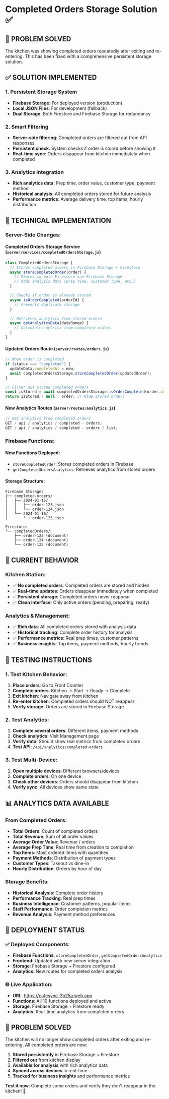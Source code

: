 # Completed Orders Storage Solution ✅

## 🎯 **PROBLEM SOLVED**

The kitchen was showing completed orders repeatedly after exiting and re-entering. This has been fixed with a comprehensive persistent storage solution.

## ✅ **SOLUTION IMPLEMENTED**

### **1. Persistent Storage System**

- **Firebase Storage**: For deployed version (production)
- **Local JSON Files**: For development (fallback)
- **Dual Storage**: Both Firestore and Firebase Storage for redundancy

### **2. Smart Filtering**

- **Server-side filtering**: Completed orders are filtered out from API responses
- **Persistent check**: System checks if order is stored before showing it
- **Real-time sync**: Orders disappear from kitchen immediately when completed

### **3. Analytics Integration**

- **Rich analytics data**: Prep time, order value, customer type, payment method
- **Historical analysis**: All completed orders stored for future analysis
- **Performance metrics**: Average delivery time, top items, hourly distribution

## 🔧 **TECHNICAL IMPLEMENTATION**

### **Server-Side Changes:**

#### **Completed Orders Storage Service** (`server/services/completedOrdersStorage.js`)

```javascript
class CompletedOrdersStorage {
  // Stores completed orders in Firebase Storage + Firestore
  async storeCompletedOrder(order) {
    // Stores in both Firestore and Firebase Storage
    // Adds analysis data (prep time, customer type, etc.)
  }

  // Checks if order is already stored
  async isOrderCompleted(orderId) {
    // Prevents duplicate storage
  }

  // Retrieves analytics from stored orders
  async getAnalyticsData(dateRange) {
    // Calculates metrics from completed orders
  }
}
```

#### **Updated Orders Route** (`server/routes/orders.js`)

```javascript
// When order is completed
if (status === "completed") {
  updateData.completedAt = now;
  await completedOrdersStorage.storeCompletedOrder(updatedOrder);
}

// Filter out stored completed orders
const isStored = await completedOrdersStorage.isOrderCompleted(order.id);
return isStored ? null : order; // Hide stored orders
```

#### **New Analytics Routes** (`server/routes/analytics.js`)

```javascript
// Get analytics from completed orders
GET / api / analytics / completed - orders;
GET / api / analytics / completed - orders / list;
```

### **Firebase Functions:**

#### **New Functions Deployed:**

- `storeCompletedOrder`: Stores completed orders in Firebase
- `getCompletedOrdersAnalytics`: Retrieves analytics from stored orders

#### **Storage Structure:**

```
Firebase Storage:
├── completed-orders/
│   ├── 2024-01-15/
│   │   ├── order-123.json
│   │   └── order-124.json
│   └── 2024-01-16/
│       └── order-125.json

Firestore:
└── completedOrders/
    ├── order-123 (document)
    ├── order-124 (document)
    └── order-125 (document)
```

## 🎯 **CURRENT BEHAVIOR**

### **Kitchen Station:**

- ✅ **No completed orders**: Completed orders are stored and hidden
- ✅ **Real-time updates**: Orders disappear immediately when completed
- ✅ **Persistent storage**: Completed orders never reappear
- ✅ **Clean interface**: Only active orders (pending, preparing, ready)

### **Analytics & Management:**

- ✅ **Rich data**: All completed orders stored with analysis data
- ✅ **Historical tracking**: Complete order history for analysis
- ✅ **Performance metrics**: Real prep times, customer patterns
- ✅ **Business insights**: Top items, payment methods, hourly trends

## 🧪 **TESTING INSTRUCTIONS**

### **1. Test Kitchen Behavior:**

1. **Place orders**: Go to Front Counter
2. **Complete orders**: Kitchen → Start → Ready → Complete
3. **Exit kitchen**: Navigate away from kitchen
4. **Re-enter kitchen**: Completed orders should NOT reappear
5. **Verify storage**: Orders are stored in Firebase Storage

### **2. Test Analytics:**

1. **Complete several orders**: Different items, payment methods
2. **Check analytics**: Visit Management page
3. **Verify data**: Should show real metrics from completed orders
4. **Test API**: `/api/analytics/completed-orders`

### **3. Test Multi-Device:**

1. **Open multiple devices**: Different browsers/devices
2. **Complete orders**: On one device
3. **Check other devices**: Orders should disappear from kitchen
4. **Verify sync**: All devices show same state

## 📊 **ANALYTICS DATA AVAILABLE**

### **From Completed Orders:**

- **Total Orders**: Count of completed orders
- **Total Revenue**: Sum of all order values
- **Average Order Value**: Revenue / orders
- **Average Prep Time**: Real time from creation to completion
- **Top Items**: Most ordered items with quantities
- **Payment Methods**: Distribution of payment types
- **Customer Types**: Takeout vs dine-in
- **Hourly Distribution**: Orders by hour of day

### **Storage Benefits:**

- **Historical Analysis**: Complete order history
- **Performance Tracking**: Real prep times
- **Business Intelligence**: Customer patterns, popular items
- **Staff Performance**: Order completion metrics
- **Revenue Analysis**: Payment method preferences

## 🚀 **DEPLOYMENT STATUS**

### **✅ Deployed Components:**

- **Firebase Functions**: `storeCompletedOrder`, `getCompletedOrdersAnalytics`
- **Frontend**: Updated with new server integration
- **Storage**: Firebase Storage + Firestore configured
- **Analytics**: New routes for completed orders analysis

### **🌐 Live Application:**

- **URL**: https://cafesync-3b25a.web.app
- **Functions**: All 10 functions deployed and active
- **Storage**: Firebase Storage + Firestore ready
- **Analytics**: Real-time analytics from completed orders

## 🎉 **PROBLEM SOLVED**

The kitchen will no longer show completed orders after exiting and re-entering. All completed orders are now:

1. **Stored persistently** in Firebase Storage + Firestore
2. **Filtered out** from kitchen display
3. **Available for analysis** with rich analytics data
4. **Synced across devices** in real-time
5. **Tracked for business insights** and performance metrics

**Test it now**: Complete some orders and verify they don't reappear in the kitchen! 🚀
